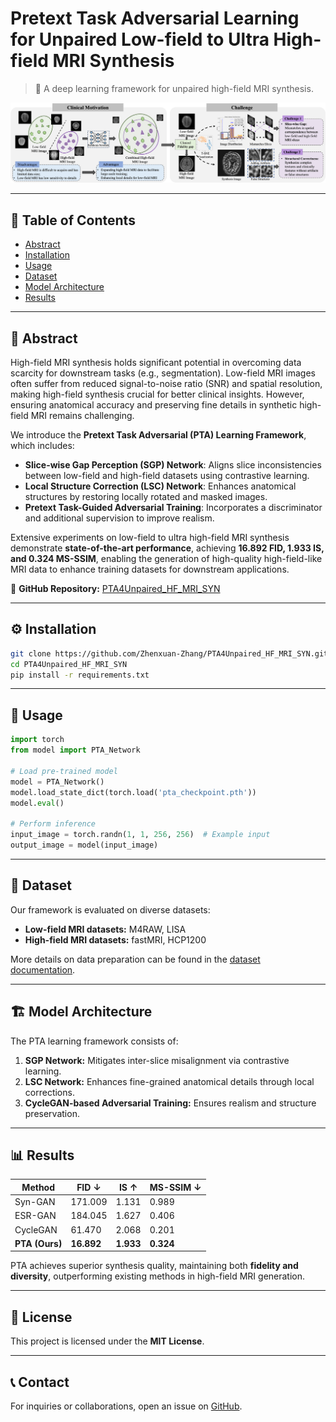 # Pretext Task Adversarial Learning for Unpaired Low-field to Ultra High-field MRI Synthesis

> 🚀 A deep learning framework for unpaired high-field MRI synthesis.

![PTA-Task](fig1_miccai.png)

---

## 📖 Table of Contents
- [Abstract](#abstract)
- [Installation](#installation)
- [Usage](#usage)
- [Dataset](#dataset)
- [Model Architecture](#model-architecture)
- [Results](#results)

---

## 🧠 Abstract
High-field MRI synthesis holds significant potential in overcoming data scarcity for downstream tasks (e.g., segmentation). Low-field MRI images often suffer from reduced signal-to-noise ratio (SNR) and spatial resolution, making high-field synthesis crucial for better clinical insights. However, ensuring anatomical accuracy and preserving fine details in synthetic high-field MRI remains challenging.

We introduce the **Pretext Task Adversarial (PTA) Learning Framework**, which includes:

- **Slice-wise Gap Perception (SGP) Network**: Aligns slice inconsistencies between low-field and high-field datasets using contrastive learning.
- **Local Structure Correction (LSC) Network**: Enhances anatomical structures by restoring locally rotated and masked images.
- **Pretext Task-Guided Adversarial Training**: Incorporates a discriminator and additional supervision to improve realism.

Extensive experiments on low-field to ultra high-field MRI synthesis demonstrate **state-of-the-art performance**, achieving **16.892 FID, 1.933 IS, and 0.324 MS-SSIM**, enabling the generation of high-quality high-field-like MRI data to enhance training datasets for downstream applications.

🔗 **GitHub Repository:** [PTA4Unpaired_HF_MRI_SYN](https://github.com/Zhenxuan-Zhang/PTA4Unpaired_HF_MRI_SYN)

---

## ⚙️ Installation
```bash
git clone https://github.com/Zhenxuan-Zhang/PTA4Unpaired_HF_MRI_SYN.git
cd PTA4Unpaired_HF_MRI_SYN
pip install -r requirements.txt
```

---

## 🚀 Usage
```python
import torch
from model import PTA_Network

# Load pre-trained model
model = PTA_Network()
model.load_state_dict(torch.load('pta_checkpoint.pth'))
model.eval()

# Perform inference
input_image = torch.randn(1, 1, 256, 256)  # Example input
output_image = model(input_image)
```

---

## 📂 Dataset
Our framework is evaluated on diverse datasets:
- **Low-field MRI datasets:** M4RAW, LISA
- **High-field MRI datasets:** fastMRI, HCP1200

More details on data preparation can be found in the [dataset documentation](dataset/README.md).

---

## 🏗 Model Architecture
The PTA learning framework consists of:
1. **SGP Network:** Mitigates inter-slice misalignment via contrastive learning.
2. **LSC Network:** Enhances fine-grained anatomical details through local corrections.
3. **CycleGAN-based Adversarial Training:** Ensures realism and structure preservation.

---

## 📊 Results
| Method  | FID ↓ | IS ↑ | MS-SSIM ↓ |
|---------|------|------|----------|
| Syn-GAN  | 171.009 | 1.131 | 0.989 |
| ESR-GAN  | 184.045 | 1.627 | 0.406 |
| CycleGAN | 61.470 | 2.068 | 0.201 |
| **PTA (Ours)** | **16.892** | **1.933** | **0.324** |

PTA achieves superior synthesis quality, maintaining both **fidelity and diversity**, outperforming existing methods in high-field MRI generation.

---

## 📜 License
This project is licensed under the **MIT License**.

---

## 📞 Contact
For inquiries or collaborations, open an issue on [GitHub](https://github.com/Zhenxuan-Zhang/PTA4Unpaired_HF_MRI_SYN/issues).
